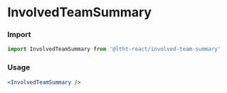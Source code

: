 
# InvolvedTeamSummary

<!-- STORY -->

### Import

```js
import InvolvedTeamSummary from '@ltht-react/involved-team-summary'
```

### Usage

```jsx
<InvolvedTeamSummary />
```
  